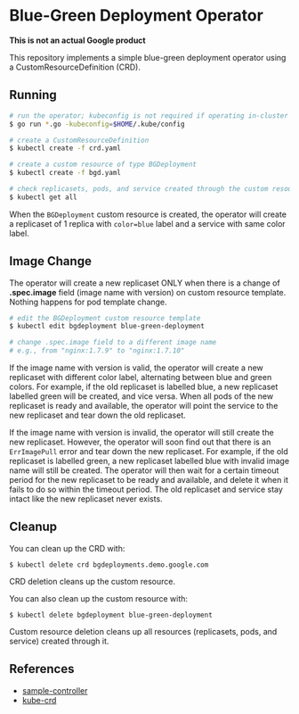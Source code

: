 # Blue-Green Deployment Operator

**This is not an actual Google product**

This repository implements a simple blue-green deployment operator using a CustomResourceDefinition (CRD).

## Running

```sh
# run the operator; kubeconfig is not required if operating in-cluster
$ go run *.go -kubeconfig=$HOME/.kube/config

# create a CustomResourceDefinition
$ kubectl create -f crd.yaml

# create a custom resource of type BGDeployment
$ kubectl create -f bgd.yaml

# check replicasets, pods, and service created through the custom resource
$ kubectl get all
```

When the `BGDeployment` custom resource is created, the operator will create a replicaset of 1 replica with `color=blue` label and a service with same color label.

## Image Change

The operator will create a new replicaset ONLY when there is a change of **.spec.image** field (image name with version) on custom resource template. Nothing happens for pod template change.

```sh
# edit the BGDeployment custom resource template
$ kubectl edit bgdeployment blue-green-deployment

# change .spec.image field to a different image name
# e.g., from "nginx:1.7.9" to "nginx:1.7.10"
```

If the image name with version is valid, the operator will create a new replicaset with different color label, alternating between blue and green colors. For example, if the old replicaset is labelled blue, a new replicaset labelled green will be created, and vice versa. When all pods of the new replicaset is ready and available, the operator will point the service to the new replicaset and tear down the old replicaset. 

If the image name with version is invalid, the operator will still create the new replicaset. However, the operator will soon find out that there is an `ErrImagePull` error and tear down the new replicaset. For example, if the old replicaset is labelled green, a new replicaset labelled blue with invalid image name will still be created. The operator will then wait for a certain timeout period for the new replicaset to be ready and available, and delete it when it fails to do so within the timeout period. The old replicaset and service stay intact like the new replicaset never exists.

## Cleanup

You can clean up the CRD with:

    $ kubectl delete crd bgdeployments.demo.google.com

CRD deletion cleans up the custom resource.

You can also clean up the custom resource with:

    $ kubectl delete bgdeployment blue-green-deployment

Custom resource deletion cleans up all resources (replicasets, pods, and service) created through it.

## References

* [sample-controller](https://github.com/kubernetes/kubernetes/tree/master/staging/src/k8s.io/sample-controller)
* [kube-crd](https://github.com/yaronha/kube-crd)